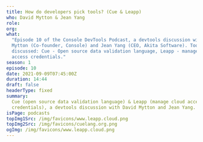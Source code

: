 ```yaml
---
title: How do developers pick tools? (Cue & Leapp)
who: David Mytton & Jean Yang
role:
org:
what:
  "Episode 10 of the Console DevTools Podcast, a devtools discussion with David
  Mytton (Co-founder, Console) and Jean Yang (CEO, Akita Software). Tools
  discussed: Cue - Open source data validation language, Leapp - manage cloud
  access credentials."
season: 1
episode: 10
date: 2021-09-09T07:45:00Z
duration: 14:44
draft: false
headerType: fixed
summary:
  Cue (open source data validation language) & Leapp (manage cloud access
  credentials), a devtools discussion with David Mytton and Jean Yang.
isPage: podcasts
topImg1Src: /img/favicons/www.leapp.cloud.png
topImg2Src: /img/favicons/cuelang.org.png
ogImg: /img/favicons/www.leapp.cloud.png
---
```

